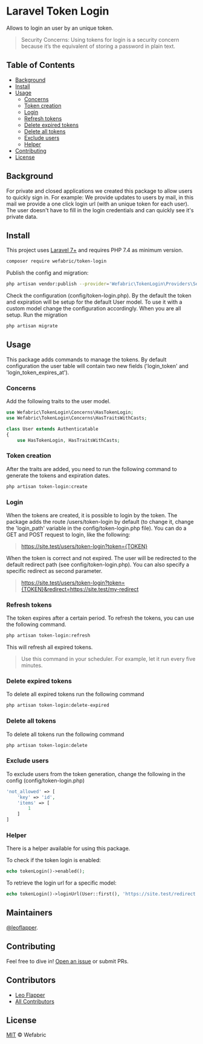 # Laravel Token Login

Allows to login an user by an unique token.

> Security Concerns: Using tokens for login is a security concern because it’s the equivalent of storing a password in plain text.

## Table of Contents

- [Background](#background)
- [Install](#install)
- [Usage](#usage)
    - [Concerns](#concerns)
    - [Token creation](#token-creation)
    - [Login](#login)
    - [Refresh tokens](#refresh-tokens)
    - [Delete expired tokens](#delete-expired-tokens)
    - [Delete all tokens](#delete-all-tokens)
    - [Exclude users](#exclude-users)
    - [Helper](#helper)
- [Contributing](#contributing)
- [License](#license)

## Background

For private and closed applications we created this package to allow users to quickly sign in.
For example: We provide updates to users by mail, in this mail we provide a one click login url (with an unique token for each user).
The user doesn't have to fill in the login credentials and can quickly see it's private data.

## Install

This project uses [Laravel 7+](https://laravel.com) and requires PHP 7.4 as minimum version.

```sh
composer require wefabric/token-login
```

Publish the config and migration:
```sh
php artisan vendor:publish --provider='Wefabric\TokenLogin\Providers\ServiceProvider'
```
Check the configuration (config/token-login.php). By the default the token and expiration will be setup for the default User model.
To use it with a custom model change the configuration accordingly. When you are all setup. Run the migration
```sh
php artisan migrate
```

## Usage


This package adds commands to manage the tokens. 
By default configuration the user table will contain two new fields ('login_token' and 'login_token_expires_at').

### Concerns
Add the following traits to the user model.

```php
use Wefabric\TokenLogin\Concerns\HasTokenLogin;
use Wefabric\TokenLogin\Concerns\HasTraitsWithCasts;

class User extends Authenticatable
{
    use HasTokenLogin, HasTraitsWithCasts;
```

### Token creation
After the traits are added, you need to run the following command to generate the tokens and expiration dates.
```sh
php artisan token-login:create
```
### Login
When the tokens are created, it is possible to login by the token.
The package adds the route /users/token-login by default (to change it, change the 'login_path' variable in the config/token-login.php file). You can do a GET and POST request to login, like the following:
> https://site.test/users/token-login?token={TOKEN}

When the token is correct and not expired. The user will be redirected to the default redirect path (see config/token-login.php).
You can also specify a specific redirect as second parameter.
> https://site.test/users/token-login?token={TOKEN}&redirect=https://site.test/my-redirect

### Refresh tokens
The token expires after a certain period. To refresh the tokens, you can use the following command.
```sh
php artisan token-login:refresh
```
This will refresh all expired tokens.
> Use this command in your scheduler. For example, let it run every five minutes.

### Delete expired tokens
To delete all expired tokens run the following command
```sh
php artisan token-login:delete-expired
```

### Delete all tokens
To delete all tokens run the following command
```sh
php artisan token-login:delete
```

### Exclude users
To exclude users from the token generation, change the following in the config (config/token-login.php)
```php
'not_allowed' => [
    'key' => 'id',
    'items' => [
        1
    ]
]
```

### Helper
There is a helper available for using this package.

To check if the token login is enabled:
```php
echo tokenLogin()->enabled();
```

To retrieve the login url for a specific model:
```php
echo tokenLogin()->loginUrl(User::first(), 'https://site.test/redirect');
```

## Maintainers

[@leoflapper](https://github.com/leoflapper).

## Contributing

Feel free to dive in! [Open an issue](https://github.com/wefabric/token-login/issues/new) or submit PRs.

## Contributors
- [Leo Flapper](https://github.com/leoflapper)
- [All Contributors](../../contributors)

## License

[MIT](LICENSE.md) © Wefabric
